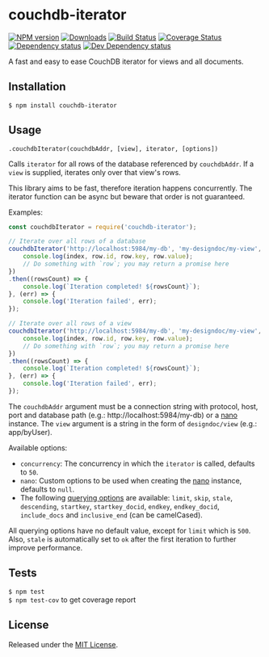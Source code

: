# couchdb-iterator

[![NPM version][npm-image]][npm-url] [![Downloads][downloads-image]][npm-url] [![Build Status][travis-image]][travis-url] [![Coverage Status][coveralls-image]][coveralls-url] [![Dependency status][david-dm-image]][david-dm-url] [![Dev Dependency status][david-dm-dev-image]][david-dm-dev-url]

[npm-url]:https://npmjs.org/package/couchdb-iterator
[downloads-image]:http://img.shields.io/npm/dm/couchdb-iterator.svg
[npm-image]:http://img.shields.io/npm/v/couchdb-iterator.svg
[travis-url]:https://travis-ci.org/IndigoUnited/node-couchdb-iterator
[travis-image]:http://img.shields.io/travis/IndigoUnited/node-couchdb-iterator/master.svg
[coveralls-url]:https://coveralls.io/r/IndigoUnited/node-couchdb-iterator
[coveralls-image]:https://img.shields.io/coveralls/IndigoUnited/node-couchdb-iterator/master.svg
[david-dm-url]:https://david-dm.org/IndigoUnited/node-couchdb-iterator
[david-dm-image]:https://img.shields.io/david/IndigoUnited/node-couchdb-iterator.svg
[david-dm-dev-url]:https://david-dm.org/IndigoUnited/node-couchdb-iterator#info=devDependencies
[david-dm-dev-image]:https://img.shields.io/david/dev/IndigoUnited/node-couchdb-iterator.svg

A fast and easy to ease CouchDB iterator for views and all documents.


## Installation

`$ npm install couchdb-iterator`


## Usage

`.couchdbIterator(couchdbAddr, [view], iterator, [options])`

Calls `iterator` for all rows of the database referenced by `couchdbAddr`.
If a `view` is supplied, iterates only over that view's rows.

This library aims to be fast, therefore iteration happens concurrently. The iterator function can be async but beware that order
is not guaranteed.

Examples:

```js
const couchdbIterator = require('couchdb-iterator');

// Iterate over all rows of a database
couchdbIterator('http://localhost:5984/my-db', 'my-designdoc/my-view', (row, index) => {
    console.log(index, row.id, row.key, row.value);
    // Do something with `row`; you may return a promise here
})
.then((rowsCount) => {
    console.log(`Iteration completed! ${rowsCount}`);
}, (err) => {
    console.log('Iteration failed', err);
});

// Iterate over all rows of a view
couchdbIterator('http://localhost:5984/my-db', 'my-designdoc/my-view', (row, index) => {
    console.log(index, row.id, row.key, row.value);
    // Do something with `row`; you may return a promise here
})
.then((rowsCount) => {
    console.log(`Iteration completed! ${rowsCount}`);
}, (err) => {
    console.log('Iteration failed', err);
});
```

The `couchdbAddr` argument must be a connection string with protocol, host, port and database path (e.g.: http://localhost:5984/my-db) or a [nano](https://www.npmjs.com/package/nano) instance. The `view` argument is a string in the form of `designdoc/view` (e.g.: app/byUser).

Available options:

- `concurrency`: The concurrency in which the `iterator` is called, defaults to `50`.
- `nano`: Custom options to be used when creating the [nano]((https://www.npmjs.com/package/nano)) instance, defaults to `null`.
- The following [querying options](https://wiki.apache.org/couchdb/HTTP_view_API) are available: `limit`, `skip`, `stale`, `descending`, `startkey`, `startkey_docid`, `endkey`, `endkey_docid`, `include_docs` and `inclusive_end` (can be camelCased).

All querying options have no default value, except for `limit` which is `500`. Also, `stale` is automatically set to `ok` after the first iteration to further improve performance.


## Tests

`$ npm test`   
`$ npm test-cov` to get coverage report


## License

Released under the [MIT License](http://www.opensource.org/licenses/mit-license.php).
